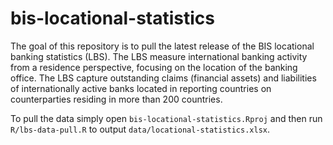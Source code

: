 
# bis-locational-statistics


The goal of this repository is to pull the latest release of the BIS locational banking statistics (LBS). The LBS measure international banking activity from a residence perspective, focusing on the location of the banking office. The LBS capture outstanding claims (financial assets) and liabilities of internationally active banks located in reporting countries on counterparties residing in more than 200 countries.

To pull the data simply open `bis-locational-statistics.Rproj` and then run `R/lbs-data-pull.R` to output `data/locational-statistics.xlsx`.

